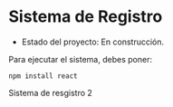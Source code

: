 <h1> Sistema de Registro </h1>

- Estado del proyecto: En construcción.

Para ejecutar el sistema, debes poner:

```npm install react ```

Sistema de resgistro 2
